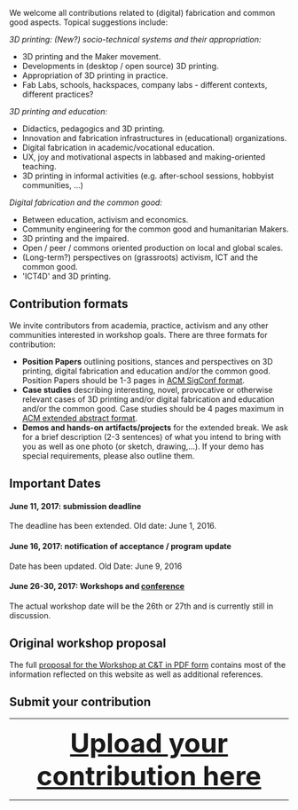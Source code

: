 We welcome all contributions related to (digital) fabrication and common good aspects. Topical suggestions include:

*3D printing: (New?) socio-technical systems and their appropriation:*

* 3D printing and the Maker movement.
* Developments in (desktop / open source) 3D printing.
* Appropriation of 3D printing in practice.
* Fab Labs, schools, hackspaces, company labs - different contexts, different practices?


*3D printing and education:*

* Didactics, pedagogics and 3D printing.
* Innovation and fabrication infrastructures in (educational) organizations.
* Digital fabrication in academic/vocational education.
* UX, joy and motivational aspects in labbased and making-oriented teaching.
* 3D printing in informal activities (e.g. after-school sessions, hobbyist communities, …)


*Digital fabrication and the common good:*

* Between education, activism and economics.
* Community engineering for the common good and humanitarian Makers.
* 3D printing and the impaired.
* Open / peer / commons oriented production on local and global scales.
* (Long-term?) perspectives on (grassroots) activism, ICT and the common good.
* 'ICT4D' and 3D printing.


## Contribution formats

We invite contributors from academia, practice, activism and any other communities interested in workshop goals. There are three formats for contribution:

* **Position Papers** outlining positions, stances and perspectives on 3D printing, digital fabrication and education and/or the common good. Position Papers should be 1-3 pages in [ACM SigConf format](https://www.acm.org/publications/proceedings-template).
* **Case studies** describing interesting, novel, provocative or otherwise relevant cases of 3D printing and/or digital fabrication and education and/or the common good. Case studies should be 4 pages maximum in [ACM extended abstract format](https://www.acm.org/publications/proceedings-template).
* **Demos and hands-on artifacts/projects** for the extended break. We ask for a brief description (2-3 sentences) of what you intend to bring with you as well as one photo (or sketch, drawing,...). If your demo has special requirements, please also outline them.



## Important Dates
#### June 11, 2017: submission deadline
The deadline has been extended. Old date: June 1, 2016.
#### June 16, 2017: notification of acceptance / program update
Date has been updated. Old Date: June 9, 2016
#### June 26-30, 2017: Workshops and [conference](http://comtech.community/)

The actual workshop date will be the 26th or 27th and is currently still in discussion.

## Original workshop proposal

The full [proposal for the Workshop at C&T in PDF form](/images/2017_ws3dp_ct_proposal.pdf) contains most of the information reflected on this website as well as additional references.

## Submit your contribution

----

__<a  href="https://script.google.com/macros/s/AKfycbwskPZNaDQn6Ha_LGRHu3iYnU4oD_ru6YVVB_rw9NDLjrCQXec/exec" target="_blank" style=" display:block; width: 100%; text-align: center; font-size: 3rem;">Upload your contribution here</a>__

----
